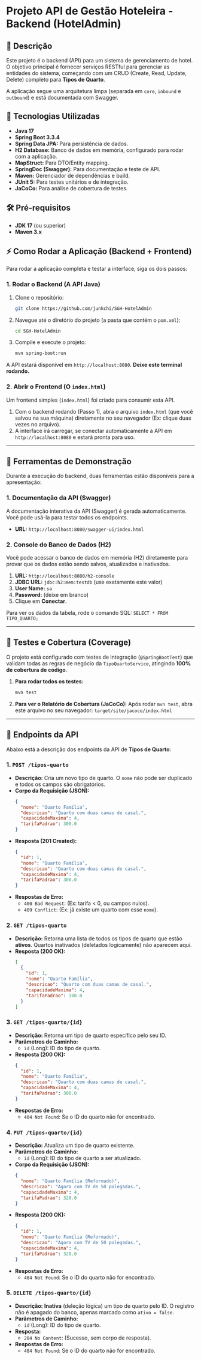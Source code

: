 # Projeto API de Gestão Hoteleira - Backend (HotelAdmin)

## 📖 Descrição

Este projeto é o backend (API) para um sistema de gerenciamento de hotel. O objetivo principal é fornecer serviços RESTful para gerenciar as entidades do sistema, começando com um CRUD (Create, Read, Update, Delete) completo para **Tipos de Quarto**.

A aplicação segue uma arquitetura limpa (separada em `core`, `inbound` e `outbound`) e está documentada com Swagger.

## 🚀 Tecnologias Utilizadas

* **Java 17**
* **Spring Boot 3.3.4**
* **Spring Data JPA:** Para persistência de dados.
* **H2 Database:** Banco de dados em memória, configurado para rodar com a aplicação.
* **MapStruct:** Para DTO/Entity mapping.
* **SpringDoc (Swagger):** Para documentação e teste de API.
* **Maven:** Gerenciador de dependências e build.
* **JUnit 5:** Para testes unitários e de integração.
* **JaCoCo:** Para análise de cobertura de testes.

## 🛠️ Pré-requisitos

* **JDK 17** (ou superior)
* **Maven 3.x**

## ⚡ Como Rodar a Aplicação (Backend + Frontend)

Para rodar a aplicação completa e testar a interface, siga os dois passos:

### 1. Rodar o Backend (A API Java)

1.  Clone o repositório:
    ```bash
    git clone https://github.com/junkchi/SGH-HotelAdmin
    ```

2.  Navegue até o diretório do projeto (a pasta que contém o `pom.xml`):
    ```bash
    cd SGH-HotelAdmin
    ```

3.  Compile e execute o projeto:
    ```bash
    mvn spring-boot:run
    ```

A API estará disponível em `http://localhost:8080`. **Deixe este terminal rodando.**

### 2. Abrir o Frontend (O `index.html`)

Um frontend simples (`index.html`) foi criado para consumir esta API.

1.  Com o backend rodando (Passo 1), abra o arquivo `index.html` (que você salvou na sua máquina) diretamente no seu navegador (Ex: clique duas vezes no arquivo).
2.  A interface irá carregar, se conectar automaticamente à API em `http://localhost:8080` e estará pronta para uso.

---

## 🔬 Ferramentas de Demonstração

Durante a execução do backend, duas ferramentas estão disponíveis para a apresentação:

### 1. Documentação da API (Swagger)

A documentação interativa da API (Swagger) é gerada automaticamente. Você pode usá-la para testar todos os endpoints.

* **URL:** `http://localhost:8080/swagger-ui/index.html`

### 2. Console do Banco de Dados (H2)

Você pode acessar o banco de dados em memória (H2) diretamente para provar que os dados estão sendo salvos, atualizados e inativados.

1.  **URL:** `http://localhost:8080/h2-console`
2.  **JDBC URL:** `jdbc:h2:mem:testdb` (use exatamente este valor)
3.  **User Name:** `sa`
4.  **Password:** (deixe em branco)
5.  Clique em **Conectar**.

Para ver os dados da tabela, rode o comando SQL: `SELECT * FROM TIPO_QUARTO;`

---

## 🧪 Testes e Cobertura (Coverage)

O projeto está configurado com testes de integração (`@SpringBootTest`) que validam todas as regras de negócio da `TipoQuartoService`, atingindo **100% de cobertura de código**.

1.  **Para rodar todos os testes:**
    ```bash
    mvn test
    ```

2.  **Para ver o Relatório de Cobertura (JaCoCo):**
    Após rodar `mvn test`, abra este arquivo no seu navegador:
    `target/site/jacoco/index.html`

---

## 🔌 Endpoints da API

Abaixo está a descrição dos endpoints da API de **Tipos de Quarto**:

### 1. `POST /tipos-quarto`

* **Descrição:** Cria um novo tipo de quarto. O `nome` não pode ser duplicado e todos os campos são obrigatórios.
* **Corpo da Requisição (JSON):**
    ```json
    {
      "nome": "Quarto Família",
      "descricao": "Quarto com duas camas de casal.",
      "capacidadeMaxima": 4,
      "tarifaPadrao": 300.0
    }
    ```
* **Resposta (201 Created):**
    ```json
    {
      "id": 1,
      "nome": "Quarto Família",
      "descricao": "Quarto com duas camas de casal.",
      "capacidadeMaxima": 4,
      "tarifaPadrao": 300.0
    }
    ```
* **Respostas de Erro:**
    * `400 Bad Request`: (Ex: tarifa < 0, ou campos nulos).
    * `409 Conflict`: (Ex: já existe um quarto com esse `nome`).

### 2. `GET /tipos-quarto`

* **Descrição:** Retorna uma lista de todos os tipos de quarto que estão **ativos**. Quartos inativados (deletados logicamente) não aparecem aqui.
* **Resposta (200 OK):**
    ```json
    [
      {
        "id": 1,
        "nome": "Quarto Família",
        "descricao": "Quarto com duas camas de casal.",
        "capacidadeMaxima": 4,
        "tarifaPadrao": 300.0
      }
    ]
    ```

### 3. `GET /tipos-quarto/{id}`

* **Descrição:** Retorna um tipo de quarto específico pelo seu ID.
* **Parâmetros de Caminho:**
    * `id` (Long): ID do tipo de quarto.
* **Resposta (200 OK):**
    ```json
    {
      "id": 1,
      "nome": "Quarto Família",
      "descricao": "Quarto com duas camas de casal.",
      "capacidadeMaxima": 4,
      "tarifaPadrao": 300.0
    }
    ```
* **Respostas de Erro:**
    * `404 Not Found`: Se o ID do quarto não for encontrado.

### 4. `PUT /tipos-quarto/{id}`

* **Descrição:** Atualiza um tipo de quarto existente.
* **Parâmetros de Caminho:**
    * `id` (Long): ID do tipo de quarto a ser atualizado.
* **Corpo da Requisição (JSON):**
    ```json
    {
      "nome": "Quarto Família (Reformado)",
      "descricao": "Agora com TV de 50 polegadas.",
      "capacidadeMaxima": 4,
      "tarifaPadrao": 320.0
    }
    ```
* **Resposta (200 OK):**
    ```json
    {
      "id": 1,
      "nome": "Quarto Família (Reformado)",
      "descricao": "Agora com TV de 50 polegadas.",
      "capacidadeMaxima": 4,
      "tarifaPadrao": 320.0
    }
    ```
* **Respostas de Erro:**
    * `404 Not Found`: Se o ID do quarto não for encontrado.

### 5. `DELETE /tipos-quarto/{id}`

* **Descrição:** **Inativa** (deleção lógica) um tipo de quarto pelo ID. O registro não é apagado do banco, apenas marcado como `ativo = false`.
* **Parâmetros de Caminho:**
    * `id` (Long): ID do tipo de quarto.
* **Resposta:**
    * `204 No Content`: (Sucesso, sem corpo de resposta).
* **Respostas de Erro:**
    * `404 Not Found`: Se o ID do quarto não for encontrado.
